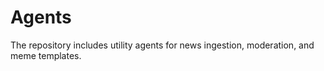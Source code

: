 # Agents

The repository includes utility agents for news ingestion, moderation, and meme templates.
